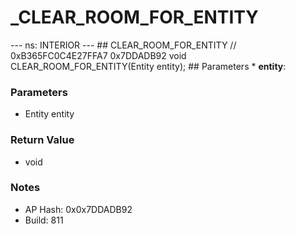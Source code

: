 # _CLEAR_ROOM_FOR_ENTITY

--- ns: INTERIOR --- ## CLEAR_ROOM_FOR_ENTITY  // 0xB365FC0C4E27FFA7 0x7DDADB92 void CLEAR_ROOM_FOR_ENTITY(Entity entity);   ## Parameters * **entity**:

### Parameters
* Entity entity

### Return Value
* void

### Notes
* AP Hash: 0x0x7DDADB92
* Build: 811

